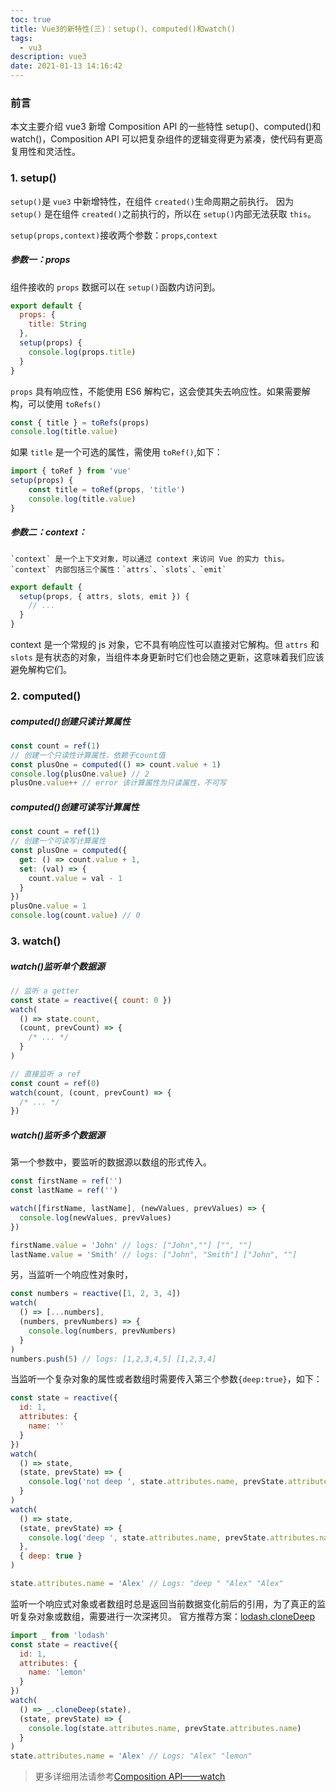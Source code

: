```yaml
---
toc: true
title: Vue3的新特性(三)：setup()、computed()和watch()
tags:
  - vu3
description: vue3
date: 2021-01-13 14:16:42
---
```


### 前言

本文主要介绍 vue3 新增 Composition API 的一些特性 setup()、computed()和 watch()，Composition API 可以把复杂组件的逻辑变得更为紧凑，使代码有更高复用性和灵活性。

### 1. setup()

`setup()`是 `vue3` 中新增特性，在组件 `created()`生命周期之前执行。
因为 `setup()` 是在组件 `created()`之前执行的，所以在 `setup()`内部无法获取 `this`。

`setup(props,context)`接收两个参数：`props`,`context`

##### 参数一：props

组件接收的 `props` 数据可以在 `setup()`函数内访问到。

```js
export default {
  props: {
    title: String
  },
  setup(props) {
    console.log(props.title)
  }
}
```

`props` 具有响应性，不能使用 ES6 解构它，这会使其失去响应性。如果需要解构，可以使用 `toRefs()`

```js
const { title } = toRefs(props)
console.log(title.value)
```

如果 `title` 是一个可选的属性，需使用 `toRef()`,如下：

```js
import { toRef } from 'vue'
setup(props) {
	const title = toRef(props, 'title')
	console.log(title.value)
}
```

<!--more-->

##### 参数二：context：

    `context` 是一个上下文对象，可以通过 context 来访问 Vue 的实力 this。
    `context` 内部包括三个属性：`attrs`、`slots`、`emit`

```js
export default {
  setup(props, { attrs, slots, emit }) {
    // ...
  }
}
```

context 是一个常规的 js 对象，它不具有响应性可以直接对它解构。但 `attrs` 和 `slots` 是有状态的对象，当组件本身更新时它们也会随之更新，这意味着我们应该避免解构它们。

### 2. computed()

##### computed()创建只读计算属性

```js
const count = ref(1)
// 创建一个只读性计算属性，依赖于count值
const plusOne = computed(() => count.value + 1)
console.log(plusOne.value) // 2
plusOne.value++ // error 该计算属性为只读属性，不可写
```

##### computed()创建可读写计算属性

```js
const count = ref(1)
// 创建一个可读写计算属性
const plusOne = computed({
  get: () => count.value + 1,
  set: (val) => {
    count.value = val - 1
  }
})
plusOne.value = 1
console.log(count.value) // 0
```

### 3. watch()

##### watch()监听单个数据源

```js
// 监听 a getter
const state = reactive({ count: 0 })
watch(
  () => state.count,
  (count, prevCount) => {
    /* ... */
  }
)

// 直接监听 a ref
const count = ref(0)
watch(count, (count, prevCount) => {
  /* ... */
})
```

##### watch()监听多个数据源

第一个参数中，要监听的数据源以数组的形式传入。

```js
const firstName = ref('')
const lastName = ref('')

watch([firstName, lastName], (newValues, prevValues) => {
  console.log(newValues, prevValues)
})

firstName.value = 'John' // logs: ["John",""] ["", ""]
lastName.value = 'Smith' // logs: ["John", "Smith"] ["John", ""]
```

另，当监听一个响应性对象时，

```js
const numbers = reactive([1, 2, 3, 4])
watch(
  () => [...numbers],
  (numbers, prevNumbers) => {
    console.log(numbers, prevNumbers)
  }
)
numbers.push(5) // logs: [1,2,3,4,5] [1,2,3,4]
```

当监听一个复杂对象的属性或者数组时需要传入第三个参数`{deep:true}`，如下：

```js
const state = reactive({
  id: 1,
  attributes: {
    name: ''
  }
})
watch(
  () => state,
  (state, prevState) => {
    console.log('not deep ', state.attributes.name, prevState.attributes.name)
  }
)
watch(
  () => state,
  (state, prevState) => {
    console.log('deep ', state.attributes.name, prevState.attributes.name)
  },
  { deep: true }
)

state.attributes.name = 'Alex' // Logs: "deep " "Alex" "Alex"
```

监听一个响应式对象或者数组时总是返回当前数据变化前后的引用，为了真正的监听复杂对象或数组，需要进行一次深拷贝。
官方推荐方案：[lodash.cloneDeep](!https://lodash.com/docs/4.17.15#cloneDeep)

```js
import _ from 'lodash'
const state = reactive({
  id: 1,
  attributes: {
    name: 'lemon'
  }
})
watch(
  () => _.cloneDeep(state),
  (state, prevState) => {
    console.log(state.attributes.name, prevState.attributes.name)
  }
)
state.attributes.name = 'Alex' // Logs: "Alex" "lemon"
```

> 更多详细用法请参考[Composition API——watch](!https://v3.vuejs.org/guide/reactivity-computed-watchers.html#watching-reactive-objects)
